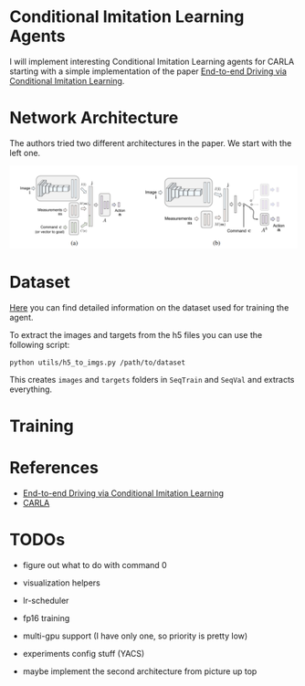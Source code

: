 # Conditional Imitation Learning Agents

I will implement interesting Conditional Imitation Learning agents for CARLA starting with a simple implementation of the paper [End-to-end Driving via Conditional Imitation Learning](https://arxiv.org/pdf/1710.02410.pdf).

# Network Architecture

The authors tried two different architectures in the paper. We start with the left one.

![network architecture](assets/network_architecture.png)


# Dataset

[Here](https://github.com/carla-simulator/imitation-learning) you can find detailed information on the dataset used for training the agent.

To extract the images and targets from the h5 files you can use the following script:

```
python utils/h5_to_imgs.py /path/to/dataset
```

This creates `images` and `targets` folders in `SeqTrain` and `SeqVal` and extracts everything.


# Training


# References

* [End-to-end Driving via Conditional Imitation Learning](https://arxiv.org/pdf/1710.02410.pdf)
* [CARLA](https://carla.org/)

# TODOs

* figure out what to do with command 0
* visualization helpers
* lr-scheduler
* fp16 training
* multi-gpu support (I have only one, so priority is pretty low)
* experiments config stuff (YACS)

* maybe implement the second architecture from picture up top